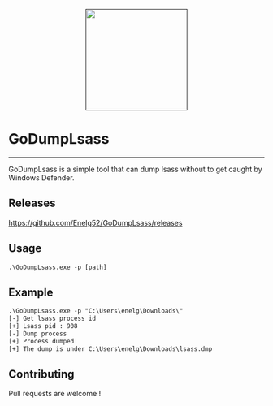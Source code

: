 <p align="center">
  <a href="" rel="noopener">
 <img width=200px height=200px src="https://cdn-icons.flaticon.com/png/512/3065/premium/3065741.png?token=exp=1636056750~hmac=b65861715a05bdc78a609f295ff99b01"> </a>
</p>

# GoDumpLsass

------
GoDumpLsass is a simple tool that can dump lsass without to get caught by Windows Defender.
## Releases

https://github.com/Enelg52/GoDumpLsass/releases

## Usage

```txt
.\GoDumpLsass.exe -p [path]
```

## Example
```txt
.\GoDumpLsass.exe -p "C:\Users\enelg\Downloads\"
[-] Get lsass process id
[+] Lsass pid : 908
[-] Dump process
[+] Process dumped
[+] The dump is under C:\Users\enelg\Downloads\lsass.dmp
```

## Contributing
Pull requests are welcome !